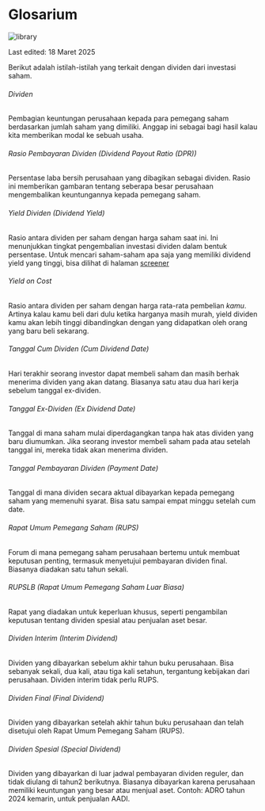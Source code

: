 # Glosarium

![library](app/static/library_banner.png)

Last edited: 18 Maret 2025

Berikut adalah istilah-istilah yang terkait dengan dividen dari investasi saham.

###### Dividen
Pembagian keuntungan perusahaan kepada para pemegang saham berdasarkan jumlah saham yang dimiliki. Anggap ini sebagai bagi hasil kalau kita memberikan modal ke sebuah usaha.

###### Rasio Pembayaran Dividen (Dividend Payout Ratio (DPR))
Persentase laba bersih perusahaan yang dibagikan sebagai dividen. Rasio ini memberikan gambaran tentang seberapa besar perusahaan mengembalikan keuntungannya kepada pemegang saham.

###### Yield Dividen (Dividend Yield)
Rasio antara dividen per saham dengan harga saham saat ini. Ini menunjukkan tingkat pengembalian investasi dividen dalam bentuk persentase. Untuk mencari saham-saham apa saja yang memiliki dividend yield yang tinggi, bisa dilihat di halaman [screener](/stock_picker)

###### Yield on Cost
Rasio antara dividen per saham dengan harga rata-rata pembelian *kamu*. Artinya kalau kamu beli dari dulu ketika harganya masih murah, yield dividen kamu akan lebih tinggi dibandingkan dengan yang didapatkan oleh orang yang baru beli sekarang.

###### Tanggal Cum Dividen (Cum Dividend Date)
Hari terakhir seorang investor dapat membeli saham dan masih berhak menerima dividen yang akan datang. Biasanya satu atau dua hari kerja sebelum tanggal ex-dividen.

###### Tanggal Ex-Dividen (Ex Dividend Date)
Tanggal di mana saham mulai diperdagangkan tanpa hak atas dividen yang baru diumumkan. Jika seorang investor membeli saham pada atau setelah tanggal ini, mereka tidak akan menerima dividen.

###### Tanggal Pembayaran Dividen (Payment Date)
Tanggal di mana dividen secara aktual dibayarkan kepada pemegang saham yang memenuhi syarat. Bisa satu sampai empat minggu setelah cum date.

###### Rapat Umum Pemegang Saham (RUPS)
Forum di mana pemegang saham perusahaan bertemu untuk membuat keputusan penting, termasuk menyetujui pembayaran dividen final. Biasanya diadakan satu tahun sekali.

###### RUPSLB (Rapat Umum Pemegang Saham Luar Biasa)
Rapat yang diadakan untuk keperluan khusus, seperti pengambilan keputusan tentang dividen spesial atau penjualan aset besar.

###### Dividen Interim (Interim Dividend)
Dividen yang dibayarkan sebelum akhir tahun buku perusahaan. Bisa sebanyak sekali, dua kali, atau tiga kali setahun, tergantung kebijakan dari perusahaan. Dividen interim tidak perlu RUPS.

###### Dividen Final (Final Dividend)
Dividen yang dibayarkan setelah akhir tahun buku perusahaan dan telah disetujui oleh Rapat Umum Pemegang Saham (RUPS).

###### Dividen Spesial (Special Dividend)
Dividen yang dibayarkan di luar jadwal pembayaran dividen reguler, dan tidak diulang di tahun2 berikutnya. Biasanya dibayarkan karena perusahaan memiliki keuntungan yang besar atau menjual aset. Contoh: ADRO tahun 2024 kemarin, untuk penjualan AADI.
